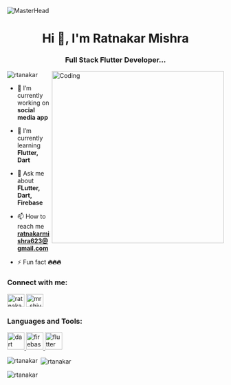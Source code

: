 ![MasterHead](https://encrypted-tbn0.gstatic.com/images?q=tbn:ANd9GcR-EopHUbiDAuYHxQMz-hz8pIqscCtVrSP8-_F9LvZbpdpR19GgPn9BDR_6XV6TiPZiiIE&usqp=CAU)
<h1 align="center">Hi 👋, I'm Ratnakar Mishra</h1>
<h3 align="center">Full Stack Flutter Developer...</h3>
<img align="right" alt="Coding" width="400" src="https://www.wingstechsolutions.com/wp-content/uploads/2022/03/full-stack-development.gif">

<p align="left"> <img src="https://komarev.com/ghpvc/?username=rtanakar&label=Profile%20views&color=0e75b6&style=flat" alt="rtanakar" /> </p>

- 🔭 I’m currently working on **social media app**

- 🌱 I’m currently learning **Flutter, Dart**

- 💬 Ask me about **FLutter, Dart, Firebase**

- 📫 How to reach me **ratnakarmishra623@gmail.com**

- ⚡ Fun fact **🔥🔥🔥**

<h3 align="left">Connect with me:</h3>
<p align="left">
<a href="https://linkedin.com/in/ratnakar-mishra-506a48231" target="blank"><img align="center" src="https://raw.githubusercontent.com/rahuldkjain/github-profile-readme-generator/master/src/images/icons/Social/linked-in-alt.svg" alt="ratnakar-mishra-506a48231" height="30" width="40" /></a>
<a href="https://instagram.com/mr_shivam79" target="blank"><img align="center" src="https://raw.githubusercontent.com/rahuldkjain/github-profile-readme-generator/master/src/images/icons/Social/instagram.svg" alt="mr_shivam79" height="30" width="40" /></a>
</p>

<h3 align="left">Languages and Tools:</h3>
<p align="left"> <a href="https://dart.dev" target="_blank" rel="noreferrer"> <img src="https://www.vectorlogo.zone/logos/dartlang/dartlang-icon.svg" alt="dart" width="40" height="40"/> </a> <a href="https://firebase.google.com/" target="_blank" rel="noreferrer"> <img src="https://www.vectorlogo.zone/logos/firebase/firebase-icon.svg" alt="firebase" width="40" height="40"/> </a> <a href="https://flutter.dev" target="_blank" rel="noreferrer"> <img src="https://www.vectorlogo.zone/logos/flutterio/flutterio-icon.svg" alt="flutter" width="40" height="40"/> </a> </p>

<p><img align="left" src="https://github-readme-stats.vercel.app/api/top-langs?username=rtanakar&show_icons=true&locale=en&layout=compact" alt="rtanakar" /></p>

<p>&nbsp;<img align="center" src="https://github-readme-stats.vercel.app/api?username=rtanakar&show_icons=true&locale=en" alt="rtanakar" /></p>

<p><img align="center" src="https://github-readme-streak-stats.herokuapp.com/?user=rtanakar&" alt="rtanakar" /></p>
